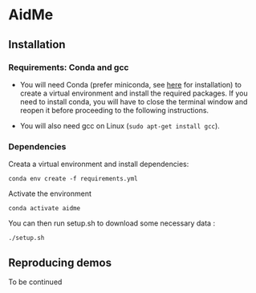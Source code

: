 # AidMe

## Installation

### Requirements: Conda and gcc
- You will need Conda (prefer miniconda, see [here](https://docs.conda.io/en/latest/miniconda.html) for installation) to create a virtual environment and install the required packages.
If you need to install conda, you will have to close the terminal window and reopen it before proceeding to the following instructions.

- You will also need gcc on Linux (`sudo apt-get install gcc`).

### Dependencies

Creata a virtual environment and install dependencies:

```shell script
conda env create -f requirements.yml
```

Activate the environment

```shell script
conda activate aidme
```

You can then run setup.sh to download some necessary data :

```
./setup.sh
```

## Reproducing demos

To be continued